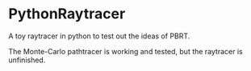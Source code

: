PythonRaytracer
===============

A toy raytracer in python to test out the ideas of PBRT.

The Monte-Carlo pathtracer is working and tested, but the raytracer is unfinished.
